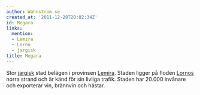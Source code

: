 ```yaml
---
author: Wahnstrom.se
created_at: '2011-12-28T20:02:34Z'
id: Megara
links:
  mention:
  - Lemira
  - Lorno
  - jargisk
title: Megara
---
```


Stor [jargisk] stad belägen i provinsen [Lemira]. Staden ligger på floden [Lornos] norra strand och
är känd för sin livliga trafik. Staden har 20.000 invånare och exporterar vin, brännvin och hästar.

  [jargisk]: jargisk
  [Lemira]: Lemira
  [Lornos]: Lorno